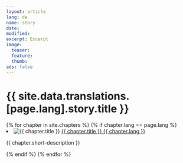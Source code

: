 ```yaml
---
layout: article
lang: de
name: story
date: 
modified:
excerpt: Excerpt
image:
  teaser:
  feature: 
  thumb:
ads: false
---
```


<h1>{{ site.data.translations.[page.lang].story.title }}</h1>

<div class="tiles">
<!-- Show chapters of the same language -->
{% for chapter in site.chapters %}
  {% if chapter.lang == page.lang %}
  <li>
    <img src="{{ chapter.thumbnail-path }}" alt="{{ chapter.title }}"/>
    <a href="{{ chapter.url }}">{{ chapter.title }} {{ chapter.lang }}</a>
    <p>{{ chapter.short-description }}</p>
  </li>
  {% endif %}
{% endfor %}
</div>
